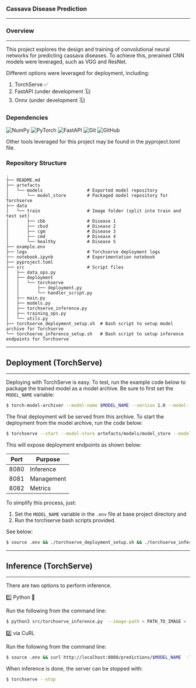 ### Cassava Disease Prediction

---

### Overview

---
This project explores the design and training of convolutional neural networks for predicting cassava diseases. To achieve this,  prerained CNN models were leveraged, such as VGG and ResNet.

Different options were leveraged for deployment, including:

1. TorchServe ✅
2. FastAPI (under development 🗓️)
3. Onnx    (under development 🗓️)

### Dependencies

![NumPy](https://img.shields.io/badge/numpy-%23013243.svg?style=for-the-badge&logo=numpy&logoColor=white) ![PyTorch](https://img.shields.io/badge/PyTorch-%23EE4C2C.svg?style=for-the-badge&logo=PyTorch&logoColor=white) ![FastAPI](https://img.shields.io/badge/FastAPI-005571?style=for-the-badge&logo=fastapi) ![Git](https://img.shields.io/badge/git-%23F05033.svg?style=for-the-badge&logo=git&logoColor=white) ![GitHub](https://img.shields.io/badge/github-%23121011.svg?style=for-the-badge&logo=github&logoColor=white)

Other tools leveraged for this project may be found in the <a hef="pyproject.toml">pyproject.toml</a> file.

### Repository Structure

```
.
├── README.md
├── artefacts
│   └── models                 # Exported model repository
│       └── model_store        # Packaged model repository for Torchserve
├── data
│   └── train                  # Image folder (split into train and test set)
│       ├── cbb                # Disease 1
│       ├── cbsd               # Disease 2
│       ├── cgm                # Disease 3
│       ├── cmd                # Disease 4
│       └── healthy            # Disease 5
├── example.env
├── logs                       # Torchserve deployment logs
├── notebook.ipynb             # Experimentation notebook
├── pyproject.toml
├── src                        # Script files
│   ├── data_ops.py
│   ├── deployment
│   │   └── torchserve
│   │       ├── deployment.py
│   │       └── handler_script.py
│   ├── main.py
│   ├── models.py
│   ├── torchserve_inference.py
│   ├── training_ops.py
│   └── utils.py
├── torchserve_deployment_setup.sh  # Bash script to setup model archive for Torchserve
└── torchserve_inference_setup.sh   # Bash script to setup inference endpoints for Torchserve
```

---

## Deployment (TorchServe)

---

Deploying with TorchServe is easy. To test, run the example code below to package the trained model as a model archive. Be sure to first set the `MODEL_NAME` variable:

```bash
$ torch-model-archiver --model-name $MODEL_NAME --version 1.0 --model-file src/models.py --serialized-file artefacts/models/scripted_model.pt --handler src/deployment/torchserve/handler_script.py --export-path artefacts/models/model_store
```
The final deployment will be served from this archive. To start the deployment from the model archive, run the code below:

```bash
$ torchserve --start --model-store artefacts/models/model_store --models $MODEL_NAME=$MODEL_NAME.mar
```

This will expose deployment endpoints as shown below:

| Port    | Purpose    |
|---------|------------|
| 8080    | Inference  |
| 8081    | Management |
| 8082    | Metrics    |

To simplify this process, just:

1. Set the `MODEL_NAME` variable in the `.env` file at base project directory and
2. Run the torchserve bash scripts provided.

See below:

```bash
$ source .env && ./torchserve_deployment_setup.sh && ./torchserve_inference_setup.sh
```

---

## Inference (TorchServe)

---

There are two options to perform inference.

1️⃣ Python 🐍

Run the following from the command line:

```bash
$ python3 src/torchserve_inference.py  --image-path < PATH_TO_IMAGE >
```

2️⃣ via CuRL

Run the following from the command line:

```bash
$ source .env && curl http://localhost:8080/predictions/$MODEL_NAME  -T < PATH_TO_IMAGE >
```

When inference is done, the server can be stopped with:

```bash
$ torchserve --stop
```